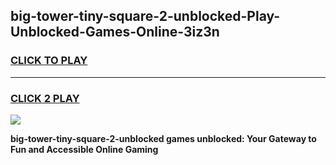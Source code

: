 
## big-tower-tiny-square-2-unblocked-Play-Unblocked-Games-Online-3iz3n
<h3>
<a href="https://premium76.site?title=big-tower-tiny-square-2-unblocked&ref=25A">CLICK TO PLAY</a></h3>
<hr>

<h3>
<a href="https://premium76.site?title=big-tower-tiny-square-2-unblocked&ref=25A">CLICK 2 PLAY</a>
  
</h3>

<a href="https://premium76.site?title=big-tower-tiny-square-2-unblocked&ref=25A"><img src="https://clearcache.store/games.png"></a>


**big-tower-tiny-square-2-unblocked games unblocked: Your Gateway to Fun and Accessible Online Gaming**
